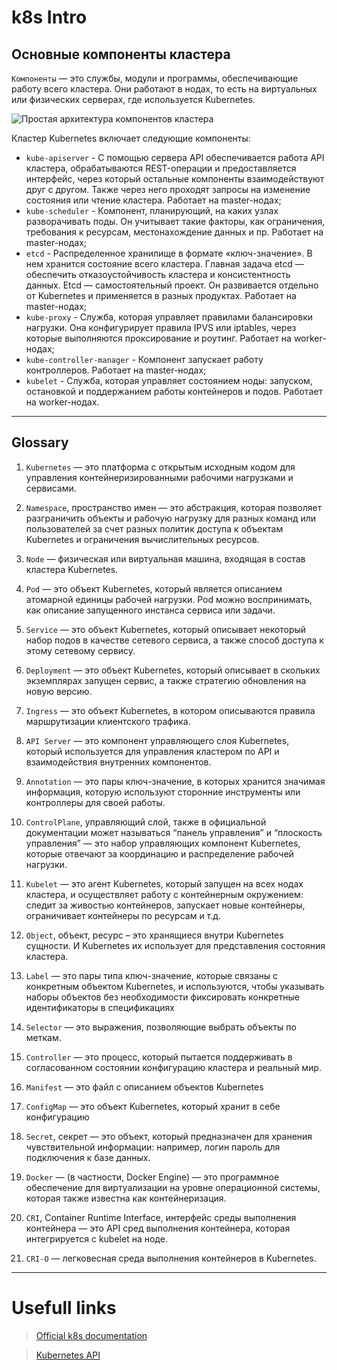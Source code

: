 # k8s Intro
## Основные компоненты кластера 
`Компоненты` — это службы, модули и программы, обеспечивающие работу всего кластера. Они работают в нодах, то есть на виртуальных или физических серверах, где используется Kubernetes.  

![Простая архитектура компонентов кластера](https://blog.skillfactory.ru/wp-content/uploads/2023/02/kubernetes-6-8004460.png)  

Кластер Kubernetes включает следующие компоненты:

- `kube-apiserver` - С помощью сервера API обеспечивается работа API кластера, обрабатываются REST-операции и предоставляется интерфейс, через который остальные компоненты взаимодействуют друг с другом. Также через него проходят запросы на изменение состояния или чтение кластера. Работает на master-нодах;  
- `kube-scheduler` - Компонент, планирующий, на каких узлах разворачивать поды. Он учитывает такие факторы, как ограничения, требования к ресурсам, местонахождение данных и пр. Работает на master-нодах;  
- `etcd` - Распределенное хранилище в формате «ключ-значение». В нем хранится состояние всего кластера. Главная задача etcd — обеспечить отказоустойчивость кластера и консистентность данных. Etcd — самостоятельный проект. Он развивается отдельно от Kubernetes и применяется в разных продуктах. Работает на master-нодах;  
- `kube-proxy` - Служба, которая управляет правилами балансировки нагрузки. Она конфигурирует правила IPVS или iptables, через которые выполняются проксирование и роутинг. Работает на worker-нодах;  
- `kube-controller-manager` - Компонент запускает работу контроллеров. Работает на master-нодах;  
- `kubelet` - Cлужба, которая управляет состоянием ноды: запуском, остановкой и поддержанием работы контейнеров и подов. Работает на worker-нодах.  
___
## Glossary

1. `Kubernetes` — это платформа с открытым исходным кодом для управления контейнеризированными рабочими нагрузками и сервисами.

2. `Namespace`, пространство имен — это абстракция, которая позволяет разграничить объекты и рабочую нагрузку для разных команд или пользователей за счет разных политик доступа к объектам Kubernetes и ограничения вычислительных ресурсов.

3. `Node` — физическая или виртуальная машина, входящая в состав кластера Kubernetes.

4. `Pod` — это объект Kubernetes, который является описанием атомарной единицы рабочей нагрузки. Pod можно воспринимать, как описание запущенного инстанса сервиса или задачи.

5. `Service` — это объект Kubernetes, который описывает некоторый набор подов в качестве сетевого сервиса, а также способ доступа к этому сетевому сервису.

6. `Deployment` — это объект Kubernetes, который описывает в скольких экземплярах запущен сервис, а также стратегию обновления на новую версию.

7. `Ingress` — это объект Kubernetes, в котором описываются правила маршрутизации клиентского трафика.

8. `API Server` — это компонент управляющего слоя Kubernetes, который используется для управления кластером по API и взаимодействия внутренних компонентов.

9. `Annotation` — это пары ключ-значение, в которых хранится значимая информация, которую используют сторонние инструменты или контроллеры для своей работы.

10. `ControlPlane`, управляющий слой, также в официальной документации может называться “панель управления” и “плоскость управления” — это набор управляющих компонент Kubernetes, которые отвечают за координацию и распределение рабочей нагрузки.

11. `Kubelet` — это агент Kubernetes, который запущен на всех нодах кластера, и осуществляет работу с контейнерным окружением: следит за живостью контейнеров, запускает новые контейнеры, ограничивает контейнеры по ресурсам и т.д. 

12. `Object`, объект, ресурс – это хранящиеся внутри Kubernetes сущности. И Kubernetes их использует для представления состояния кластера.

13. `Label` — это пары типа ключ-значение, которые связаны с конкретным объектом Kubernetes, и используются, чтобы указывать наборы объектов без необходимости фиксировать конкретные идентификаторы в спецификациях

14. `Selector` — это выражения, позволяющие выбрать объекты по меткам.

15. `Controller` — это процесс, который пытается поддерживать в согласованном состоянии конфигурацию кластера и реальный мир.

16. `Manifest` — это файл с описанием объектов Kubernetes

17. `ConfigMap` — это объект Kubernetes, который хранит в себе конфигурацию

18. `Secret`, секрет — это объект, который предназначен для хранения чувствительной информации: например, логин пароль для подключения к базе данных. 
19. `Docker` — (в частности, Docker Engine) — это программное обеспечение для виртуализации на уровне операционной системы, которая также известна как контейнеризация. 
20. `CRI`, Container Runtime Interface, интерфейс среды выполнения контейнера — это API сред выполнения контейнера, которая интегрируется с kubelet на ноде. 
21. `CRI-O` — легковесная среда выполнения контейнеров в Kubernetes.
___

# Usefull links

> [Official k8s documentation](https://kubernetes.io/docs/home/)  

> [Kubernetes API](https://kubernetes.io/docs/reference/generated/kubernetes-api/v1.26/#-strong-api-overview-strong-)